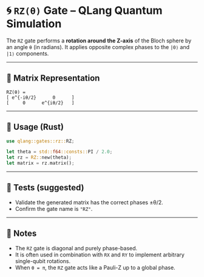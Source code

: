 # 🌀 `RZ(θ)` Gate – QLang Quantum Simulation

The `RZ` gate performs a **rotation around the Z-axis** of the Bloch sphere by an angle `θ` (in radians). It applies opposite complex phases to the `|0⟩` and `|1⟩` components.

---

## 📐 Matrix Representation

```
RZ(θ) =
[ e^{-iθ/2}      0      ]
[     0      e^{iθ/2}   ]
```

---

## 🧰 Usage (Rust)

```rust
use qlang::gates::rz::RZ;

let theta = std::f64::consts::PI / 2.0;
let rz = RZ::new(theta);
let matrix = rz.matrix();
```

---

## 🧪 Tests (suggested)

- Validate the generated matrix has the correct phases ±θ/2.
- Confirm the gate name is `"RZ"`.

---

## 📎 Notes

- The `RZ` gate is diagonal and purely phase-based.
- It is often used in combination with `RX` and `RY` to implement arbitrary single-qubit rotations.
- When `θ = π`, the `RZ` gate acts like a Pauli-Z up to a global phase.